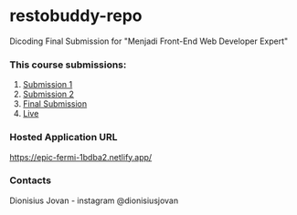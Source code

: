 # restobuddy-repo
Dicoding Final Submission for "Menjadi Front-End Web Developer Expert"

### This course submissions:
1. [Submission 1](https://github.com/dionisiusjovan/restaurant-apps-1)
2. [Submission 2](https://github.com/dionisiusjovan/restaurant-apps-2)
3. [Final Submission](https://github.com/dionisiusjovan/restobuddy-repo)
4. [Live](https://epic-fermi-1bdba2.netlify.app/)

### Hosted Application URL
https://epic-fermi-1bdba2.netlify.app/

### Contacts
Dionisius Jovan - instagram @dionisiusjovan
